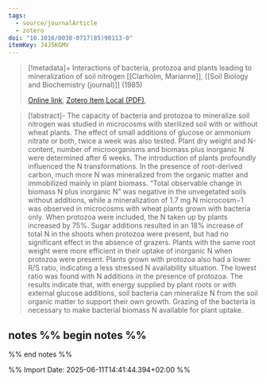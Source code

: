 ```yaml
---
tags:
  - source/journalArticle
  - zotero
doi: "10.1016/0038-0717(85)90113-0"
itemKey: J4J5KGMV
---
```

>[!metadata]+
> Interactions of bacteria, protozoa and plants leading to mineralization of soil nitrogen
> [[Clarholm, Marianne]], 
> [[Soil Biology and Biochemistry (journal)]] (1985)
> 
> [Online link](https://www.sciencedirect.com/science/article/pii/0038071785901130), [Zotero Item](zotero://select/library/items/J4J5KGMV),[Local (PDF)](file://C:/Users/aburg/Documents/references/zotero/storage/IRAQ9AWE/Clarholm1985_Interactionsbacteria.pdf), 


>[!abstract]-
>The capacity of bacteria and protozoa to mineralize soil nitrogen was studied in microcosms with sterilized soil with or without wheat plants. The effect of small additions of glucose or ammonium nitrate or both, twice a week was also tested. Plant dry weight and N-content, number of microorganisms and biomass plus inorganic N were determined after 6 weeks. The introduction of plants profoundly influenced the N transformations. In the presence of root-derived carbon, much more N was mineralized from the organic matter and immobilized mainly in plant biomass. “Total observable change in biomass N plus inorganic N” was negative in the unvegetated soils without additions, while a mineralization of 1.7 mg N microcosm−1 was observed in microcosms with wheat plants grown with bacteria only. When protozoa were included, the N taken up by plants increased by 75%. Sugar additions resulted in an 18% increase of total N in the shoots when protozoa were present, but had no significant effect in the absence of grazers. Plants with the same root weight were more efficient in their uptake of inorganic N when protozoa were present. Plants grown with protozoa also had a lower R/S ratio, indicating a less stressed N availability situation. The lowest ratio was found with N additions in the presence of protozoa. The results indicate that, with energy supplied by plant roots or with external glucose additions, soil bacteria can mineralize N from the soil organic matter to support their own growth. Grazing of the bacteria is necessary to make bacterial biomass N available for plant uptake.

## notes %% begin notes %%

%% end notes %%

%% Import Date: 2025-06-11T14:41:44.394+02:00 %%
